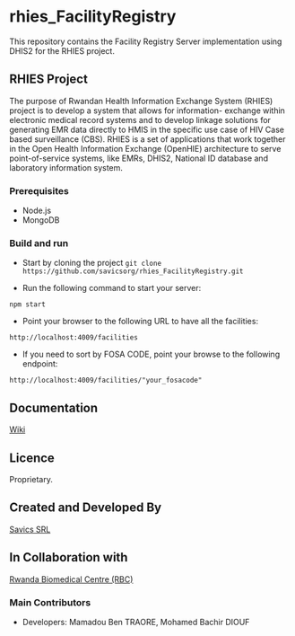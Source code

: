 # rhies_FacilityRegistry
This repository contains the Facility Registry Server implementation using DHIS2 for the RHIES project.

## RHIES Project
The purpose of Rwandan Health Information Exchange System (RHIES) project is to develop a system that allows for information- exchange within electronic medical record systems and to develop linkage solutions for generating EMR data directly to HMIS in the specific use case of HIV Case based surveillance (CBS). RHIES is a set of applications that work together in the Open Health Information Exchange (OpenHIE) architecture to serve point-of-service systems, like EMRs, DHIS2, National ID database and laboratory information system.

### Prerequisites
- Node.js
- MongoDB

### Build and run
* Start by cloning the project 
``` git clone https://github.com/savicsorg/rhies_FacilityRegistry.git ``` 

* Run the following command to start your server:
```
npm start
```

* Point your browser to the following URL to have all the facilities:
```
http://localhost:4009/facilities
```

* If you need to sort by FOSA CODE, point your browse to the following endpoint:
```
http://localhost:4009/facilities/"your_fosacode"
```

## Documentation
[Wiki](https://github.com/savicsorg/rhies_FacilityRegistry/wiki)

## Licence
Proprietary.

## Created and Developed By
[Savics SRL](https://savics.org)

## In Collaboration with
[Rwanda Biomedical Centre (RBC)](https://www.rbc.gov.rw/)

### Main Contributors ###
* Developers: Mamadou Ben TRAORE, Mohamed Bachir DIOUF
